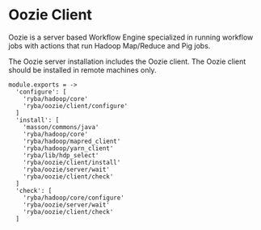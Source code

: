 
# Oozie Client

Oozie is a server based Workflow Engine specialized in running workflow jobs
with actions that run Hadoop Map/Reduce and Pig jobs.

The Oozie server installation includes the Oozie client. The Oozie client should
be installed in remote machines only.

    module.exports = ->
      'configure': [
        'ryba/hadoop/core'
        'ryba/oozie/client/configure'
      ]
      'install': [
        'masson/commons/java'
        'ryba/hadoop/core'
        'ryba/hadoop/mapred_client'
        'ryba/hadoop/yarn_client'
        'ryba/lib/hdp_select'
        'ryba/oozie/client/install'
        'ryba/oozie/server/wait'
        'ryba/oozie/client/check'
      ]
      'check': [
        'ryba/hadoop/core/configure'
        'ryba/oozie/server/wait'
        'ryba/oozie/client/check'
      ]

  
